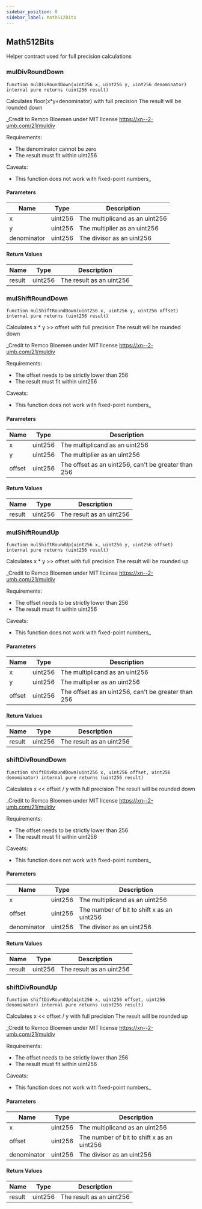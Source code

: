 ```yaml
---
sidebar_position: 0
sidebar_label: Math512Bits
---
```


## Math512Bits

Helper contract used for full precision calculations

### mulDivRoundDown

```solidity
function mulDivRoundDown(uint256 x, uint256 y, uint256 denominator) internal pure returns (uint256 result)
```

Calculates floor(x*y÷denominator) with full precision
The result will be rounded down

_Credit to Remco Bloemen under MIT license https://xn--2-umb.com/21/muldiv

Requirements:
- The denominator cannot be zero
- The result must fit within uint256

Caveats:
- This function does not work with fixed-point numbers_

#### Parameters

| Name | Type | Description |
| ---- | ---- | ----------- |
| x | uint256 | The multiplicand as an uint256 |
| y | uint256 | The multiplier as an uint256 |
| denominator | uint256 | The divisor as an uint256 |

#### Return Values

| Name | Type | Description |
| ---- | ---- | ----------- |
| result | uint256 | The result as an uint256 |

### mulShiftRoundDown

```solidity
function mulShiftRoundDown(uint256 x, uint256 y, uint256 offset) internal pure returns (uint256 result)
```

Calculates x * y >> offset with full precision
The result will be rounded down

_Credit to Remco Bloemen under MIT license https://xn--2-umb.com/21/muldiv

Requirements:
- The offset needs to be strictly lower than 256
- The result must fit within uint256

Caveats:
- This function does not work with fixed-point numbers_

#### Parameters

| Name | Type | Description |
| ---- | ---- | ----------- |
| x | uint256 | The multiplicand as an uint256 |
| y | uint256 | The multiplier as an uint256 |
| offset | uint256 | The offset as an uint256, can't be greater than 256 |

#### Return Values

| Name | Type | Description |
| ---- | ---- | ----------- |
| result | uint256 | The result as an uint256 |

### mulShiftRoundUp

```solidity
function mulShiftRoundUp(uint256 x, uint256 y, uint256 offset) internal pure returns (uint256 result)
```

Calculates x * y >> offset with full precision
The result will be rounded up

_Credit to Remco Bloemen under MIT license https://xn--2-umb.com/21/muldiv

Requirements:
- The offset needs to be strictly lower than 256
- The result must fit within uint256

Caveats:
- This function does not work with fixed-point numbers_

#### Parameters

| Name | Type | Description |
| ---- | ---- | ----------- |
| x | uint256 | The multiplicand as an uint256 |
| y | uint256 | The multiplier as an uint256 |
| offset | uint256 | The offset as an uint256, can't be greater than 256 |

#### Return Values

| Name | Type | Description |
| ---- | ---- | ----------- |
| result | uint256 | The result as an uint256 |

### shiftDivRoundDown

```solidity
function shiftDivRoundDown(uint256 x, uint256 offset, uint256 denominator) internal pure returns (uint256 result)
```

Calculates x << offset / y with full precision
The result will be rounded down

_Credit to Remco Bloemen under MIT license https://xn--2-umb.com/21/muldiv

Requirements:
- The offset needs to be strictly lower than 256
- The result must fit within uint256

Caveats:
- This function does not work with fixed-point numbers_

#### Parameters

| Name | Type | Description |
| ---- | ---- | ----------- |
| x | uint256 | The multiplicand as an uint256 |
| offset | uint256 | The number of bit to shift x as an uint256 |
| denominator | uint256 | The divisor as an uint256 |

#### Return Values

| Name | Type | Description |
| ---- | ---- | ----------- |
| result | uint256 | The result as an uint256 |

### shiftDivRoundUp

```solidity
function shiftDivRoundUp(uint256 x, uint256 offset, uint256 denominator) internal pure returns (uint256 result)
```

Calculates x << offset / y with full precision
The result will be rounded up

_Credit to Remco Bloemen under MIT license https://xn--2-umb.com/21/muldiv

Requirements:
- The offset needs to be strictly lower than 256
- The result must fit within uint256

Caveats:
- This function does not work with fixed-point numbers_

#### Parameters

| Name | Type | Description |
| ---- | ---- | ----------- |
| x | uint256 | The multiplicand as an uint256 |
| offset | uint256 | The number of bit to shift x as an uint256 |
| denominator | uint256 | The divisor as an uint256 |

#### Return Values

| Name | Type | Description |
| ---- | ---- | ----------- |
| result | uint256 | The result as an uint256 |

